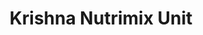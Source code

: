 ---
title: "Krishna Nutrimix Unit"
url: /thiruvananthapuram/krishna-nutrimix-unit/
shop: Nahrungsergänzung
---